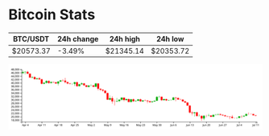 # Bitcoin Stats

BTC/USDT|24h change|24h high|24h low|
|---|---|---|---|
|$20573.37|-3.49%|$21345.14|$20353.72|

<img src="./chart.svg">
